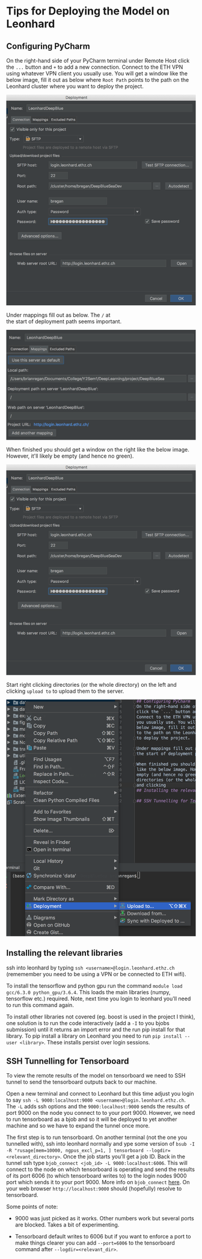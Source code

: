 # Tips for Deploying the Model on Leonhard

## Configuring PyCharm
On the right-hand side of your PyCharm terminal under Remote Host 
click the `...` button and `+` to add a new connection. 
Connect to the ETH VPN using whatever VPN client
you usually use. You will get a window like the 
below image, fill it out as below where `Root Path` points
to the path on the Leonhard cluster where you want
to deploy the project. 

![setup](readme_imgs/setup.png)

Under mappings fill out as below. The  `/` at  
the start of deployment path seems important. 

![setup](readme_imgs/mappings.png)

When finished you should get a window on the right
like the below image. However, it'll likely be
empty (and hence no green). 

![setup](readme_imgs/setup.png)

Start right clicking
directories (or the whole directory) on the left
and clicking `upload to` to upload them to the server.

![setup](readme_imgs/upload.png)



## Installing the relevant libraries
ssh into leonhard by typing `ssh <username>@login.leonhard.ethz.ch`
(rememember you need to be using a VPN or be 
connected to ETH wifi).

To install the tensorflow and python gpu run the 
command `module load gcc/6.3.0 python_gpu/3.6.4`. This
loads the main libraries (numpy, tensorflow etc.) required.
Note, next time you login to leonhard you'll need
to run this command again.

To install other libraries not covered (eg. boost 
is used in the project I think), one solution is
to run the code interactively (add a `-I` to 
you bjobs submission) until it returns an import 
error and the run pip install for that library.
To pip install a library on Leonhard you need to 
run `pip install --user <library>`. These installs
persist over login sessions.


## SSH Tunnelling for Tensorboard
To view the remote results of the model on tensorboard 
we need to SSH tunnel to send the tensorboard outputs
back to our machine. 

Open a new terminal and connect to Leonhard but this
time adjust you login to say 
`ssh -L 9000:localhost:9000 <username>@login.leonhard.ethz.ch`. 
The `-L` adds ssh options and the `9000:localhost:9000` sends
the results of port 9000 on the node you connect to 
to your port 9000. However, we need to run tensorboard as a 
bjob and so it will be deployed to yet another machine
and so we have to expand the tunnel once more.

The first step is to run tensorboard. On another terminal
 (not the one you tunnelled with), ssh into leonhard 
 normally and ype some version of
`bsub -I -R "rusage[mem=10000, ngpus_excl_p=1, ] tensorboard --logdir=<relevant_directory>`.
Once the job starts you'll get a job ID. Back in the tunnel
ssh type `bjob_connect <job_id> -L 9000:localhost:6006`. This will connect
to the node on which tensorboard is operating and 
send the results of its port 6006 (to which tensorboard
writes to) to the login nodes 9000 port which sends it
to your port 9000. More info on `bjob_connect` [here](http://localhost:8888).
On your web browser `http://localhost:9000` 
should (hopefully) resolve to tensorboard.

Some points of note:

- 9000 was just picked as it works. Other numbers work but
several ports are blocked. Takes a bit of experimenting.

- Tensorboard default writes to 6006 but if you want to 
enforce a port to make things clearer you can add `--port=6006` 
to the tensorboard command after `--logdir=<relevant_dir>`.

